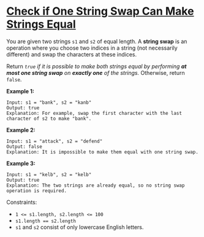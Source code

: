 [Check if One String Swap Can Make Strings Equal](https://leetcode.com/problems/check-if-one-string-swap-can-make-strings-equal)
===
You are given two strings `s1` and `s2` of equal length. A **string swap** is an operation where you choose two indices
in a string (not necessarily different) and swap the characters at these indices.

Return _`true` if it is possible to make both strings equal by performing **at most one string swap** on **exactly one**
of the strings._ Otherwise, return `false`.

**Example 1:**

```text
Input: s1 = "bank", s2 = "kanb"
Output: true
Explanation: For example, swap the first character with the last character of s2 to make "bank".
```

**Example 2:**

```text
Input: s1 = "attack", s2 = "defend"
Output: false
Explanation: It is impossible to make them equal with one string swap.
```

**Example 3:**

```text
Input: s1 = "kelb", s2 = "kelb"
Output: true
Explanation: The two strings are already equal, so no string swap operation is required.
```

Constraints:

* `1 <= s1.length, s2.length <= 100`
* `s1.length == s2.length`
* `s1` and `s2` consist of only lowercase English letters.

